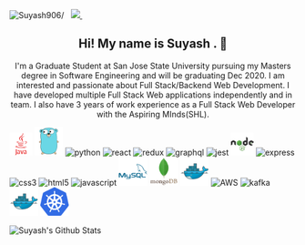 <p align="left"> 
 <img src=https://komarev.com/ghpvc/?username=Suyash906 alt=Suyash906/> 
 &nbsp; 
 
  
  <a href="https://www.linkedin.com/in/suyash-906/">
    <img src="https://img.shields.io/badge/Suyash-Srivastava-blue?style=flat&logo=linkedin">
  </a> &nbsp;   

  
</p>

<h2 align="center">Hi! My name is Suyash . 👋</h2>

<p align="center">I'm a Graduate Student at San Jose State University pursuing my Masters degree in Software Engineering and will be graduating Dec 2020.
I am interested and passionate about Full Stack/Backend Web Development. I have developed multiple Full Stack Web applications independently and in team. I also have 3 years of work experience as a Full Stack Web Developer with the Aspiring MInds(SHL).</p>

<p align="left">
  
 <img src=https://github.com/devicons/devicon/blob/master/icons/java/java-plain-wordmark.svg alt=java width="40" height="40"/>
 <img src=https://github.com/devicons/devicon/blob/master/icons/go/go-original.svg alt=go width="50" height="50"/>
 <img src=https://devicons.github.io/devicon/devicon.git/icons/python/python-original-wordmark.svg alt=python width="50" height="50"/>
 <img src=https://devicons.github.io/devicon/devicon.git/icons/react/react-original-wordmark.svg alt=react width="40" height="40"/> 
 <img src=https://github.com/prplx/svg-logos/blob/master/svg/redux.svg alt=redux width="40" height="40"/>
 <img src=https://upload.wikimedia.org/wikipedia/commons/1/17/GraphQL_Logo.svg alt=graphql width="50" height="50"/> 
 <img src= https://github.com/prplx/svg-logos/blob/master/svg/jest.svg alt=jest width="50" height="50"/>
 <img src=https://github.com/devicons/devicon/blob/master/icons/nodejs/nodejs-original-wordmark.svg alt=nodejs width="40" height="40"/>
 <img src= https://github.com/prplx/svg-logos/blob/master/svg/express.svg alt=express width="50" height="50"/>
 <img src=https://devicons.github.io/devicon/devicon.git/icons/css3/css3-original-wordmark.svg alt=css3 width="40" height="40"/> 
 <img src=https://devicons.github.io/devicon/devicon.git/icons/html5/html5-original-wordmark.svg alt=html5 width="40" height="40"/> 
 <img src=https://devicons.github.io/devicon/devicon.git/icons/javascript/javascript-original.svg alt=javascript width="40" height="40"/>
 <img src=https://raw.githubusercontent.com/devicons/devicon/master/icons/mysql/mysql-plain-wordmark.svg alt=mysql width="50" height="50"/> 
 <img src=https://github.com/devicons/devicon/blob/master/icons/mongodb/mongodb-original-wordmark.svg alt=mongodb width="50" height="50"/>
 <img src=https://github.com/devicons/devicon/blob/master/icons/docker/docker-original.svg alt=docker width="50" height="50"/> 
 <img src=https://upload.wikimedia.org/wikipedia/commons/9/93/Amazon_Web_Services_Logo.svg alt=AWS width="50" height="50"/> 
 <img src=https://upload.wikimedia.org/wikipedia/commons/0/05/Apache_kafka.svg alt=kafka width="50" height="50"/>
 <img src=https://github.com/devicons/devicon/blob/master/icons/docker/docker-original.svg alt=docker width="50" height="50"/>
 <img src=https://github.com/kubernetes/kubernetes/blob/master/logo/logo.svg alt=kubernetes width="50" height="50"/>
 
</p>

![Suyash's Github Stats](https://github-readme-stats.vercel.app/api?username=Suyash906&show_icons=true&theme=radical)

<!--
**Suyash906/Suyash906** is a ✨ _special_ ✨ repository because its `README.md` (this file) appears on your GitHub profile.

Here are some ideas to get you started:

- 🔭 I’m currently working on ...
- 🌱 I’m currently learning ...
- 👯 I’m looking to collaborate on ...
- 🤔 I’m looking for help with ...
- 💬 Ask me about ...
- 📫 How to reach me: ...
- 😄 Pronouns: ...
- ⚡ Fun fact: ...
-->

